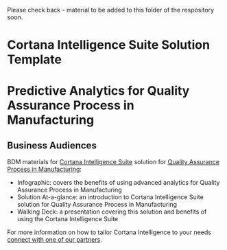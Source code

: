 Please check back - material to be added to this folder of the respository soon.

# Cortana Intelligence Suite Solution Template
# Predictive Analytics for Quality Assurance Process in Manufacturing

## Business Audiences

BDM materials for [Cortana Intelligence Suite](https://www.microsoft.com/en-us/server-cloud/cortana-intelligence-suite/Overview.aspx) solution for [Quality Assurance Process in Manufacturing](https://github.com/Azure/cortana-intelligence-quality-assurance-manufacturing):
- Infographic: covers the benefits of using advanced analytics for Quality Assurance Process in Manufacturing
- Solution At-a-glance: an introduction to Cortana Intelligence Suite solution for Quality Assurance Process in Manufacturing
- Walking Deck: a  presentation covering this solution and benefits of using the Cortana Intelligence Suite

For more information on how to tailor Cortana Intelligence to your needs [connect with one of our partners](http://aka.ms/CISFindPartner).
